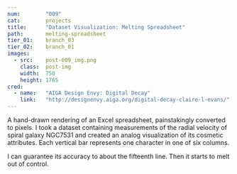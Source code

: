 ```yaml
---
num:        "009"
cat:        projects
title:      "Dataset Visualization: Melting Spreadsheet"
path:       melting-spreadsheet
tier_01:    branch_03
tier_02:    branch_01
images:
  - src:    post-009_img.png
    class:  post-img
    width:  750
    height: 1765
cred:
  - name:   "AIGA Design Envy: Digital Decay"
    link:   "http://designenvy.aiga.org/digital-decay-claire-l-evans/"
---
```

A hand-drawn rendering of an Excel spreadsheet, painstakingly converted to pixels. I took a dataset containing measurements of the radial velocity of spiral galaxy NGC7531 and created an analog visualization of its cosmetic attributes. Each vertical bar represents one character in one of six columns.

I can guarantee its accuracy to about the fifteenth line. Then it starts to melt out of control.
